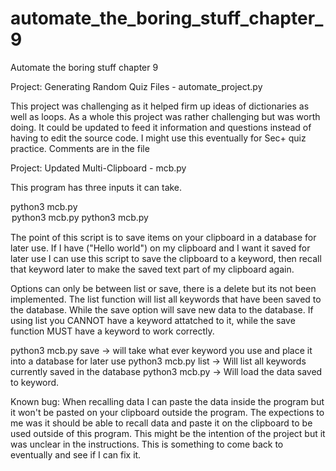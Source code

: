 # automate_the_boring_stuff_chapter_9
Automate the boring stuff chapter 9

Project: Generating Random Quiz Files - automate_project.py

This project was challenging as it helped firm up ideas of dictionaries as well as loops. As a whole this project was rather challenging but was worth doing. It could be updated to feed it information and questions instead of having to edit the source code. I might use this eventually for Sec+ quiz practice. Comments are in the file

Project: Updated Multi-Clipboard - mcb.py

This program has three inputs it can take. 

python3 mcb.py <option> <keyword>
python3 mcb.py <option>
python3 mcb.py <keyword>
 
  The point of this script is to save items on your clipboard in a database for later use. If I have ("Hello world") on my clipboard and I want it saved for later use I can use this script to save the clipboard to a keyword, then recall that keyword later to make the saved text part of my clipboard again.
  
  Options can only be between list or save, there is a delete but its not been implemented. The list function will list all keywords that have been saved to the database. While the save option will save new data to the database. If using list you CANNOT have a keyword attatched to it, while the save function MUST have a keyword to work correctly. 
  
python3 mcb.py save <keyword>  -> will take what ever keyword you use and place it into a database for later use
python3 mcb.py list -> Will list all keywords currently saved in the database
python3 mcb.py <keyword> -> Will load the data saved to keyword. 
  
  Known bug: When recalling data I can paste the data inside the program but it won't be pasted on your clipboard outside the program. The expections to me was it should be able to recall data and paste it on the clipboard to be used outside of this program. This might be the intention of the project but it was unclear in the instructions. This is something to come back to eventually and see if I can fix it. 
